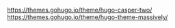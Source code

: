 https://themes.gohugo.io/theme/hugo-casper-two/
https://themes.gohugo.io/theme/hugo-theme-massively/
